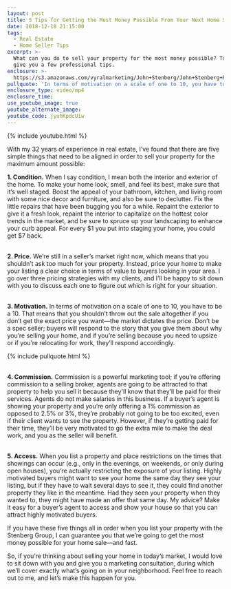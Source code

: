 ```yaml
---
layout: post
title: 5 Tips for Getting the Most Money Possible From Your Next Home Sale
date: 2018-12-18 21:15:00
tags:
  - Real Estate
  - Home Seller Tips
excerpt: >-
  What can you do to sell your property for the most money possible? Today I’ll
  give you a few professional tips.
enclosure: >-
  https://s3.amazonaws.com/vyralmarketing/John+Stenberg/John+Stenberg+Real+Estate-+5+Tips+for+Getting+the+Most+Money+Possible+from+Your+Next+Home+Sale.mp4
pullquote: 'In terms of motivation on a scale of one to 10, you have to be a 10.'
enclosure_type: video/mp4
enclosure_time:
use_youtube_image: true
youtube_alternate_image:
youtube_code: jyuhKpdcUiw
---
```


{% include youtube.html %}

With my 32 years of experience in real estate, I’ve found that there are five simple things that need to be aligned in order to sell your property for the maximum amount possible:

**1. Condition.** When I say condition, I mean both the interior and exterior of the home. To make your home look, smell, and feel its best, make sure that it’s well staged. Boost the appeal of your bathroom, kitchen, and living room with some nice decor and furniture, and also be sure to declutter. Fix the little repairs that have been bugging you for a while. Repaint the exterior to give it a fresh look, repaint the interior to capitalize on the hottest color trends in the market, and be sure to spruce up your landscaping to enhance your curb appeal. For every $1 you put into staging your home, you could get $7 back.

<br>**2. Price.** We’re still in a seller’s market right now, which means that you shouldn’t ask too much for your property. Instead, price your home to make your listing a clear choice in terms of value to buyers looking in your area. I go over three pricing strategies with my clients, and I’ll be happy to sit down with you to discuss each one to figure out which is right for your situation.

<br>**3. Motivation.** In terms of motivation on a scale of one to 10, you have to be a 10. That means that you shouldn’t throw out the sale altogether if you don’t get the exact price you want—the market dictates the price. Don’t be a spec seller; buyers will respond to the story that you give them about why you’re selling your home, and if you’re selling because you need to upsize or if you’re relocating for work, they’ll respond accordingly.

{% include pullquote.html %}

<br>**4. Commission.** Commission is a powerful marketing tool; if you’re offering commission to a selling broker, agents are going to be attracted to that property to help you sell it because they'll know that they’ll be paid for their services. Agents do not make salaries in this business. If a buyer’s agent is showing your property and you’re only offering a 1% commission as opposed to 2.5% or 3%, they’re probably not going to be too excited, even if their client wants to see the property. However, if they’re getting paid for their time, they’ll be very motivated to go the extra mile to make the deal work, and you as the seller will benefit.

<br>**5. Access.** When you list a property and place restrictions on the times that showings can occur (e.g., only in the evenings, on weekends, or only during open houses), you’re actually restricting the exposure of your listing. Highly motivated buyers might want to see your home the same day they see your listing, but if they have to wait several days to see it, they could find another property they like in the meantime. Had they seen your property when they wanted to, they might have made an offer that same day. My advice? Make it easy for a buyer’s agent to access and show your house so that you can attract highly motivated buyers.

If you have these five things all in order when you list your property with the Stenberg Group, I can guarantee you that we’re going to get the most money possible for your home sale—and fast.

So, if you’re thinking about selling your home in today’s market, I would love to sit down with you and give you a marketing consultation, during which we’ll cover exactly what’s going on in your neighborhood. Feel free to reach out to me, and let’s make this happen for you.